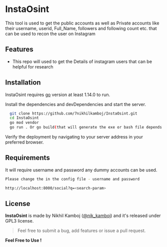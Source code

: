 # InstaOsint
This tool is used to get the public accounts as well as Private accounts like their username, userid, Full_Name, followers and following count etc. that can be used to recon the user on Instagram

## Features

- This repo will used to get the Details of instagram users that can be helpful for research

## Installation

InstaOsint requires [go](https://golang.org/doc/install/) version at least 1.14.0 to run.

Install the dependencies and devDependencies and start the server.

```sh
  git clone https://github.com/7nikhilkamboj/InstaOsint.git
  cd InstaOsint
  go mod vendor
  go run . Or go build(that will generate the exe or bash file depends on machine which OS are you using)
```

Verify the deployment by navigating to your server address in
your preferred browser.

## Requirements

It will require username and password any dummy accounts can be used.

```sh
Please change the in the config file - username and password
```


```sh
http://localhost:8000/social?q=<search-param>
```
## License

**InstaOsint** is made by Nikhil Kamboj ([@nik_kamboj](https://twitter.com/nik_kamboj)) and it's released under GPL3 license.
> Feel free to submit a bug, add features or issue a pull request.

**Feel Free to Use !**
